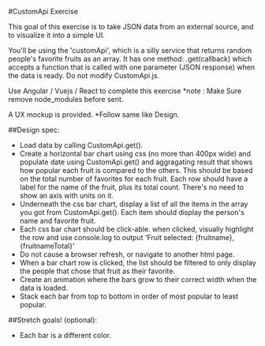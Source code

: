 #CustomApi Exercise

This goal of this exercise is to take JSON data from an external source, and to visualize it into a simple UI.

You'll be using the 'customApi', which is a silly service that returns random people's favorite fruits as an array. It has one method: .get(callback) which accepts a function that is called with one parameter (JSON response) when the data is ready. Do not modify CustomApi.js.

Use Angular / Vuejs / React to complete this exercise
*note : Make Sure remove node_modules before sent. 

A UX mockup is provided. 
*Follow same like Design.
  
  
##Design spec:

- Load data by calling CustomApi.get().
- Create a horizontal bar chart using css (no more than 400px wide) and populate date using CustomApi.get() and aggragating result that shows how popular each fruit is compared to the others. This should be based on the total number of favorites for each fruit. Each row should have a label for the name of the fruit, plus its total count. There's no need to show an axis with units on it.
- Underneath the css bar chart, display a list of all the items in the array you got from CustomApi.get(). Each item should display the person's name and favorite fruit.
- Each css bar chart should be click-able. when clicked, visually highlight the row and use console.log to output 'Fruit selected: {fruitname}, {fruitnameTotal}'
- Do not cause a browser refresh, or navigate to another html page.  
- When a bar chart row is clicked, the list should be filtered to only display the people that chose that fruit as their favorite.
- Create an animation where the bars grow to their correct width when the data is loaded.
- Stack each bar from top to bottom in order of most popular to least popular.

##Stretch goals! (optional):
- Each bar is a different color.



